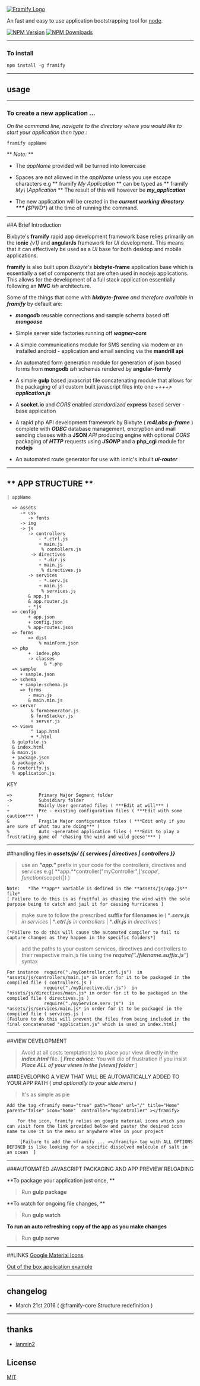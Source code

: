 [![Framify Logo](https://bixbyte.io/Framify.png)](http://cards.ueab.ac.ke/Framify.png)

An fast and easy to use application bootstrapping tool for [node](http://nodejs.org).


  [![NPM Version][npm-image]][npm-url]
  [![NPM Downloads][downloads-image]][downloads-url]
  <!-- [![Linux Build][linux-image]][downloads-url]
  [![Windows Build][windows-image]][downloads-url]
  [![Test Coverage][test-image]][downloads-url] -->

----
### **To install**
    npm install -g framify

---
## **usage**
---

### To create a new application ...
*On the command line, navigate to the directory where you would like to start your application then type :*
   
    framify appName

** *Note:*  **

* The *appName* provided will be turned into lowercase

* Spaces are not allowed in the *appName* unless you use  escape characters e.g ** framify *My Application* ** can be typed as ** framify *My\ \Application* **
The result of this will however be ***my_application***

* The new application will be created in the ***current working directory *** (**$PWD**) at the time of running the command.

----
##A Brief Introduction

Bixbyte's **framify** rapid app development framework base relies primarily on the **ionic** *{v1}* and **angularJs** framework for *UI* development. 
This means that it can effectively be used as a *UI* base for both desktop and mobile applications. 

**framify** is also built upon *Bixbyte's* **bixbyte-frame** application base which is essentially  a set of components that are often used in nodejs applications.
This allows for the development of a full stack application essentially following an **MVC** *ish* architecture.

Some of the things that come with ***bixbyte-frame*** *and therefore available in **framify*** by default are:
* ***mongodb*** reusable connections and sample schema based off ***mongoose***

* Simple server side factories running off ***wagner-core***

* A simple communications module for SMS sending via modem or an installed android - application and email sending via the **mandrill api**

* An automated form generation module for generation of json based forms from **mongodb** *ish* schemas rendered by **angular-formly**

* A simple **gulp** based javascript file concatenating module that allows for the packaging of all custom built javascript files into one *++++>* ***application.js***

* A **socket.io** and *CORS* enabled *standardized* **express** based server - base application

* A rapid php API development framework by Bixbyte ( ***m4Labs p-frame*** ) complete with ***ODBC*** database management, encryption and mail sending classes with a **JSON** *API* producing engine with optional *CORS* packaging of ***HTTP*** requests using ***JSONP*** and a **php_cgi** module for **nodejs**

* An automated route generator for use with ionic's inbuilt ***ui-router***
----
## ** APP STRUCTURE **

    | appName
	
	  => assets	  
	     -> css
		 	-> fonts
		 -> img 
		 -> js
		 	-> controllers
			 	- *.ctrl.js
			 	+ main.js
				 % contollers.js
			 -> directives
			 	- *.dir.js
			 	+ main.js
				 % directives.js
			-> services
			 	- *.serv.js
			 	+ main.js
				 % services.js
			& app.js
			& app.router.js
			- *js
	  => config
			+ app.json
			+ config.json
			% app-routes.json
	  => forms
	  		=> dist
			  	% mainForm.json			  
	  => php
	  		+  index.php
	  	 	-> classes
				  & *.php			   
	  => sample
		 + sample.json
	  => schema
	     + sample-schema.js
		 => forms
		 	- main.js
		 	& main.min.js
	  => server
			 & formGenerator.js
			 & formStacker.js
			 + server.js
	  => views
	  		 ^ 1app.html
			 + *.html 
	  & gulpfile.js
	  & index.html
	  & main.js
	  + package.json
	  & package.sh
	  & routerify.js
	  % application.js
			
			
			 
	

*KEY*
> 
    =>			Primary Major Segment folder
	->			Subsidiary folder
	- 			Mainly User genrated files ( ***Edit at will*** )
	+ 			Pre - existing configuration files ( ***Edit with some caution*** )
	& 			Fragile Major configuration files ( ***Edit only if you are sure of what tou are doing*** )
	% 			Auto -generated application files ( ***Edit to play a frustrating game of 'chasing the wind and wild geese'*** )
	

---
##handling files in ***assets/js/ {{ services | directives | controllers }}***

> use an ***"app."*** prefix in your code for the controllers, directives and  services e.g( **app.**controller("myController",['$scope',function($scope){]) ) 	
>
	Note:	*The **app** variable is defined in the **assets/js/app.js** file*
	[ Failure to do this is as fruitful as chasing the wind with the sole purpose being to catch and jail it for causing hurricanes ]
	

> make sure to follow the prescribed **suffix for filenames** ie ( ****.serv.js*** *in services* | ****.ctrl.js*** *in controllers* | ****.dir.js*** *in directives* )  
>  
	[*Failure to do this will cause the automated compiler to fail to capture changes as they happen in the specific folders*]

> add the paths to your custom services, directives and controllers to their respective main.js file using the ***require("./filename.suffix.js")*** syntax
>
	For instance  require("./myController.ctrl.js")  in *assets/js/controllers/main.js* in order for it to be packaged in the compiled file ( controllers.js )
				  require("./myDirective.dir.js")  in *assets/js/directives/main.js* in order for it to be packaged in the compiled file ( directives.js )
	              require("./myService.serv.js")  in *assets/js/services/main.js* in order for it to be packaged in the compiled file ( services.js )
	[Failure to do this will prevent the files from being included in the final concatenated "application.js" which is used in index.html]

---
##VIEW DEVELOPMENT

> Avoid at all costs temptation(s) to place your view directly in the ***index.html*** file. 
	[ ***Free advice:*** You will die of frustration if you insist ***Place ALL of your views in the [views] folder*** ]

###DEVELOPING A VIEW THAT WILL BE AUTOMATICALLY ADDED TO YOUR APP PATH ( *and optionally to your side menu* )
 
 > It's as simple as pie
 
 	Add the tag <framify menu="true" path="home" url="/" title="Home" parent="false" icon="home"  controller="myController" ></framify>
	 
	 	For the icon, framify relies on google material icons which you can visit form the link provided below and paster the desired icon name to use it in the menu or anywhere else in your project
		 
		 [Failure to add the <framify ... ></framify> tag with ALL OPTIONS DEFINED is like looking for a specific dissolved molecule of salt in an ocean  ]
 
 ----
###AUTOMATED JAVASCRIPT PACKAGING AND APP PREVIEW RELOADING

**To package your application just once, **
> Run **gulp package** 


**To watch for ongoing file changes, ** 
> Run **gulp watch**

**To run an auto refreshing copy of the app as you make changes**
>Run **gulp serve**


 ----
 ##LINKS
[ Google Material Icons](https://design.google.com/icons/)

[ Out of the box application example](https://ianmin2.cf/framify)

----
## changelog
* March 21st 2016	 ( @framify-core Structure redefinition )

----
## thanks
* [ianmin2](https://ianmin2.cf)


## License

  [MIT](LICENSE)

[npm-image]: https://img.shields.io/npm/v/framify.svg
[npm-url]: https://npmjs.org/package/framify
[downloads-image]: https://img.shields.io/npm/dm/framify.svg
[downloads-url]: https://npmjs.org/package/framify
[linux-image]: https://img.shields.io/travis/ianmin2/framify/master.svg?label=linux
[windows-image]: https://img.shields.io/appveyor/ci/dougwilson/express/master.svg?label=windows

[test-image]: https://img.shields.io/coveralls/ianmin2/framify/master.svg
